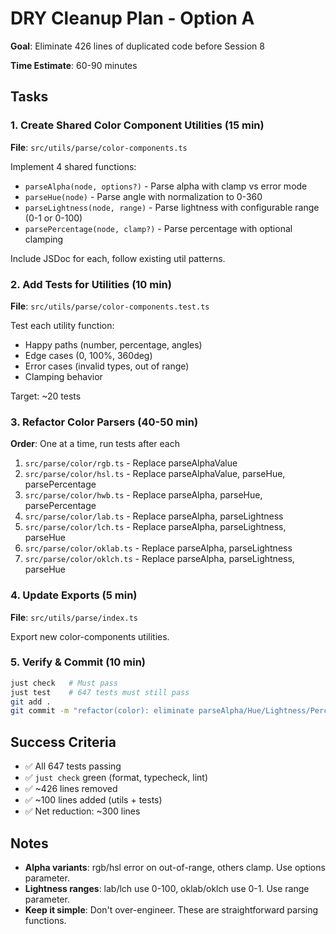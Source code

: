 # DRY Cleanup Plan - Option A

**Goal**: Eliminate 426 lines of duplicated code before Session 8

**Time Estimate**: 60-90 minutes

## Tasks

### 1. Create Shared Color Component Utilities (15 min)

**File**: `src/utils/parse/color-components.ts`

Implement 4 shared functions:
- `parseAlpha(node, options?)` - Parse alpha with clamp vs error mode
- `parseHue(node)` - Parse angle with normalization to 0-360
- `parseLightness(node, range)` - Parse lightness with configurable range (0-1 or 0-100)
- `parsePercentage(node, clamp?)` - Parse percentage with optional clamping

Include JSDoc for each, follow existing util patterns.

### 2. Add Tests for Utilities (10 min)

**File**: `src/utils/parse/color-components.test.ts`

Test each utility function:
- Happy paths (number, percentage, angles)
- Edge cases (0, 100%, 360deg)
- Error cases (invalid types, out of range)
- Clamping behavior

Target: ~20 tests

### 3. Refactor Color Parsers (40-50 min)

**Order**: One at a time, run tests after each

1. `src/parse/color/rgb.ts` - Replace parseAlphaValue
2. `src/parse/color/hsl.ts` - Replace parseAlphaValue, parseHue, parsePercentage
3. `src/parse/color/hwb.ts` - Replace parseAlpha, parseHue, parsePercentage
4. `src/parse/color/lab.ts` - Replace parseAlpha, parseLightness
5. `src/parse/color/lch.ts` - Replace parseAlpha, parseLightness, parseHue
6. `src/parse/color/oklab.ts` - Replace parseAlpha, parseLightness
7. `src/parse/color/oklch.ts` - Replace parseAlpha, parseLightness, parseHue

### 4. Update Exports (5 min)

**File**: `src/utils/parse/index.ts`

Export new color-components utilities.

### 5. Verify & Commit (10 min)

```bash
just check   # Must pass
just test    # 647 tests must still pass
git add .
git commit -m "refactor(color): eliminate parseAlpha/Hue/Lightness/Percentage duplication"
```

## Success Criteria

- ✅ All 647 tests passing
- ✅ `just check` green (format, typecheck, lint)
- ✅ ~426 lines removed
- ✅ ~100 lines added (utils + tests)
- ✅ Net reduction: ~300 lines

## Notes

- **Alpha variants**: rgb/hsl error on out-of-range, others clamp. Use options parameter.
- **Lightness ranges**: lab/lch use 0-100, oklab/oklch use 0-1. Use range parameter.
- **Keep it simple**: Don't over-engineer. These are straightforward parsing functions.
